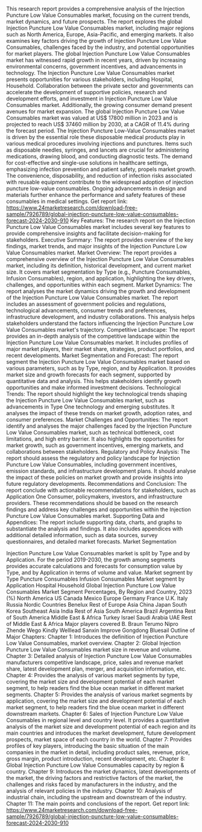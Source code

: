 This research report provides a comprehensive analysis of the Injection Puncture Low Value Consumables market, focusing on the current trends, market dynamics, and future prospects. The report explores the global Injection Puncture Low Value Consumables market, including major regions such as North America, Europe, Asia-Pacific, and emerging markets. It also examines key factors driving the growth of Injection Puncture Low Value Consumables, challenges faced by the industry, and potential opportunities for market players.
The global Injection Puncture Low Value Consumables market has witnessed rapid growth in recent years, driven by increasing environmental concerns, government incentives, and advancements in technology. The Injection Puncture Low Value Consumables market presents opportunities for various stakeholders, including Hospital, Household. Collaboration between the private sector and governments can accelerate the development of supportive policies, research and development efforts, and investment in Injection Puncture Low Value Consumables market. Additionally, the growing consumer demand present avenues for market expansion.
The global Injection Puncture Low Value Consumables market was valued at US$ 17800 million in 2023 and is projected to reach US$ 37460 million by 2030, at a CAGR of 11.4% during the forecast period.
The Injection Puncture Low-Value Consumables market is driven by the essential role these disposable medical products play in various medical procedures involving injections and punctures. Items such as disposable needles, syringes, and lancets are crucial for administering medications, drawing blood, and conducting diagnostic tests. The demand for cost-effective and single-use solutions in healthcare settings, emphasizing infection prevention and patient safety, propels market growth. The convenience, disposability, and reduction of infection risks associated with reusable equipment contribute to the widespread adoption of injection puncture low-value consumables. Ongoing advancements in design and materials further enhance the performance and safety features of these consumables in medical settings.
Get report link: https://www.24marketresearch.com/download-free-sample/7926789/global-injection-puncture-low-value-consumables-forecast-2024-2030-910
Key Features:
The research report on the Injection Puncture Low Value Consumables market includes several key features to provide comprehensive insights and facilitate decision-making for stakeholders.
Executive Summary: The report provides overview of the key findings, market trends, and major insights of the Injection Puncture Low Value Consumables market.
Market Overview: The report provides a comprehensive overview of the Injection Puncture Low Value Consumables market, including its definition, historical development, and current market size. It covers market segmentation by Type (e.g., Puncture Consumables, Infusion Consumables), region, and application, highlighting the key drivers, challenges, and opportunities within each segment.
Market Dynamics: The report analyses the market dynamics driving the growth and development of the Injection Puncture Low Value Consumables market. The report includes an assessment of government policies and regulations, technological advancements, consumer trends and preferences, infrastructure development, and industry collaborations. This analysis helps stakeholders understand the factors influencing the Injection Puncture Low Value Consumables market's trajectory.
Competitive Landscape: The report provides an in-depth analysis of the competitive landscape within the Injection Puncture Low Value Consumables market. It includes profiles of major market players, their market share, strategies, product portfolios, and recent developments.
Market Segmentation and Forecast: The report segment the Injection Puncture Low Value Consumables market based on various parameters, such as by Type, region, and by Application. It provides market size and growth forecasts for each segment, supported by quantitative data and analysis. This helps stakeholders identify growth opportunities and make informed investment decisions.
Technological Trends: The report should highlight the key technological trends shaping the Injection Puncture Low Value Consumables market, such as advancements in Type One technology and emerging substitutes. It analyses the impact of these trends on market growth, adoption rates, and consumer preferences.
Market Challenges and Opportunities: The report identify and analyses the major challenges faced by the Injection Puncture Low Value Consumables market, such as technical bottleneck, cost limitations, and high entry barrier. It also highlights the opportunities for market growth, such as government incentives, emerging markets, and collaborations between stakeholders.
Regulatory and Policy Analysis: The report should assess the regulatory and policy landscape for Injection Puncture Low Value Consumables, including government incentives, emission standards, and infrastructure development plans. It should analyse the impact of these policies on market growth and provide insights into future regulatory developments.
Recommendations and Conclusion: The report conclude with actionable recommendations for stakeholders, such as Application One Consumer, policymakers, investors, and infrastructure providers. These recommendations should be based on the research findings and address key challenges and opportunities within the Injection Puncture Low Value Consumables market.
Supporting Data and Appendices: The report include supporting data, charts, and graphs to substantiate the analysis and findings. It also includes appendices with additional detailed information, such as data sources, survey questionnaires, and detailed market forecasts.
Market Segmentation

Injection Puncture Low Value Consumables market is split by Type and by Application. For the period 2019-2030, the growth among segments provides accurate calculations and forecasts for consumption value by Type, and by Application in terms of volume and value.
Market segment by Type
Puncture Consumables
Infusion Consumables
Market segment by Application
Hospital
Household
Global Injection Puncture Low Value Consumables Market Segment Percentages, By Region and Country, 2023 (%)
North America
US
Canada
Mexico
Europe
Germany
France
U.K.
Italy
Russia
Nordic Countries
Benelux
Rest of Europe
Asia
China
Japan
South Korea
Southeast Asia
India
Rest of Asia
South America
Brazil
Argentina
Rest of South America
Middle East & Africa
Turkey
Israel
Saudi Arabia
UAE
Rest of Middle East & Africa
Major players covered
B. Braun
Terumo
Nipro
Zhende
Wego
Kindly
Welllead
Sanxin
Improve
Gongdong
Bluesail
Outline of Major Chapters:
Chapter 1: Introduces the definition of Injection Puncture Low Value Consumables, market overview.
Chapter 2: Global Injection Puncture Low Value Consumables market size in revenue and volume.
Chapter 3: Detailed analysis of Injection Puncture Low Value Consumables manufacturers competitive landscape, price, sales and revenue market share, latest development plan, merger, and acquisition information, etc.
Chapter 4: Provides the analysis of various market segments by type, covering the market size and development potential of each market segment, to help readers find the blue ocean market in different market segments.
Chapter 5: Provides the analysis of various market segments by application, covering the market size and development potential of each market segment, to help readers find the blue ocean market in different downstream markets.
Chapter 6: Sales of Injection Puncture Low Value Consumables in regional level and country level. It provides a quantitative analysis of the market size and development potential of each region and its main countries and introduces the market development, future development prospects, market space of each country in the world.
Chapter 7: Provides profiles of key players, introducing the basic situation of the main companies in the market in detail, including product sales, revenue, price, gross margin, product introduction, recent development, etc.
Chapter 8: Global Injection Puncture Low Value Consumables capacity by region & country.
Chapter 9: Introduces the market dynamics, latest developments of the market, the driving factors and restrictive factors of the market, the challenges and risks faced by manufacturers in the industry, and the analysis of relevant policies in the industry.
Chapter 10: Analysis of industrial chain, including the upstream and downstream of the industry.
Chapter 11: The main points and conclusions of the report.
Get report link: https://www.24marketresearch.com/download-free-sample/7926789/global-injection-puncture-low-value-consumables-forecast-2024-2030-910
